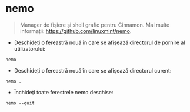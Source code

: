 # nemo

> Manager de fișiere și shell grafic pentru Cinnamon.
> Mai multe informații: <https://github.com/linuxmint/nemo>.

- Deschideți o fereastră nouă în care se afișează directorul de pornire al utilizatorului:

`nemo`

- Deschideți o fereastră nouă în care se afișează directorul curent:

`nemo .`

- Închideți toate ferestrele nemo deschise:

`nemo --quit`
